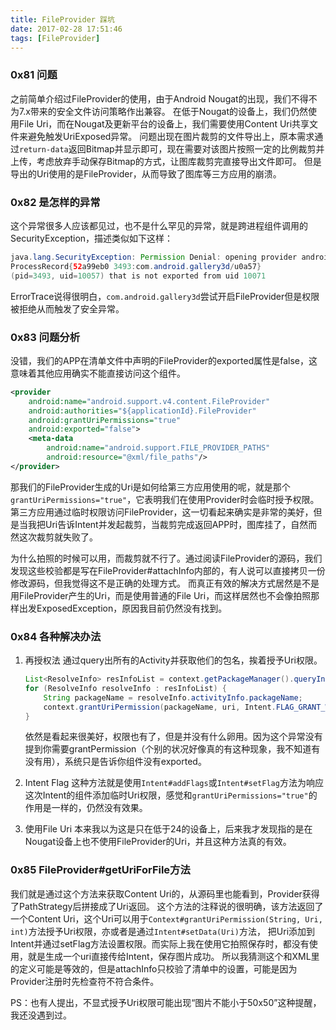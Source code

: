 ```yaml
---
title: FileProvider 踩坑
date: 2017-02-28 17:51:46
tags: [FileProvider]
---
```


### 0x81 问题

之前简单介绍过FileProvider的使用，由于Android Nougat的出现，我们不得不为7.x带来的安全文件访问策略作出兼容。
在低于Nougat的设备上，我们仍然使用File Uri，而在Nougat及更新平台的设备上，我们需要使用Content Uri共享文件来避免触发UriExposed异常。
问题出现在图片裁剪的文件导出上，原本需求通过`return-data`返回Bitmap并显示即可，现在需要对该图片按照一定的比例裁剪并上传，考虑放弃手动保存Bitmap的方式，让图库裁剪完直接导出文件即可。
但是导出的Uri使用的是FileProvider，从而导致了图库等三方应用的崩溃。

### 0x82 是怎样的异常

这个异常很多人应该都见过，也不是什么罕见的异常，就是跨进程组件调用的SecurityException，描述类似如下这样：

```Java
java.lang.SecurityException: Permission Denial: opening provider android.support.v4.content.FileProvider from 
ProcessRecord{52a99eb0 3493:com.android.gallery3d/u0a57} 
(pid=3493, uid=10057) that is not exported from uid 10071
```

ErrorTrace说得很明白，`com.android.gallery3d`尝试开启FileProvider但是权限被拒绝从而触发了安全异常。

<!--more-->

### 0x83 问题分析

没错，我们的APP在清单文件中声明的FileProvider的exported属性是false，这意味着其他应用确实不能直接访问这个组件。

```XML
<provider
    android:name="android.support.v4.content.FileProvider"
    android:authorities="${applicationId}.FileProvider"
    android:grantUriPermissions="true"
    android:exported="false">
    <meta-data
        android:name="android.support.FILE_PROVIDER_PATHS"
        android:resource="@xml/file_paths"/>
</provider>
```

那我们的FileProvider生成的Uri是如何给第三方应用使用的呢，就是那个`grantUriPermissions="true"`，它表明我们在使用Provider时会临时授予权限。
第三方应用通过临时权限访问FileProvider，这一切看起来确实是非常的美好，但是当我把Uri告诉Intent并发起裁剪，当裁剪完成返回APP时，图库挂了，自然而然这次裁剪就失败了。

为什么拍照的时候可以用，而裁剪就不行了。通过阅读FileProvider的源码，我们发现这些校验都是写在FileProvider#attachInfo内部的，有人说可以直接拷贝一份修改源码，但我觉得这不是正确的处理方式。
而真正有效的解决方式居然是不是用FileProvider产生的Uri，而是使用普通的File Uri，而这样居然也不会像拍照那样出发ExposedException，原因我目前仍然没有找到。

### 0x84 各种解决办法

1. 再授权法
    通过query出所有的Activity并获取他们的包名，挨着授予Uri权限。
    ```Java
    List<ResolveInfo> resInfoList = context.getPackageManager().queryIntentActivities(intent, PackageManager.MATCH_DEFAULT_ONLY);
    for (ResolveInfo resolveInfo : resInfoList) {
        String packageName = resolveInfo.activityInfo.packageName;
        context.grantUriPermission(packageName, uri, Intent.FLAG_GRANT_WRITE_URI_PERMISSION | Intent.FLAG_GRANT_READ_URI_PERMISSION);
    }
    ```
    依然是看起来很美好，权限也有了，但是并没有什么卵用。因为这个异常没有提到你需要grantPermission（个别的状况好像真的有这种现象，我不知道有没有用），系统只是告诉你组件没有exported。

1. Intent Flag
    这种方法就是使用`Intent#addFlags`或`Intent#setFlag`方法为响应这次Intent的组件添加临时Uri权限，感觉和`grantUriPermissions="true"`的作用是一样的，仍然没有效果。

1. 使用File Uri
    本来我以为这是只在低于24的设备上，后来我才发现指的是在Nougat设备上也不使用FileProvider的Uri，并且这种方法真的有效。

### 0x85 FileProvider#getUriForFile方法

我们就是通过这个方法来获取Content Uri的，从源码里也能看到，Provider获得了PathStrategy后拼接成了Uri返回。
这个方法的注释说的很明确，该方法返回了一个Content Uri，这个Uri可以用于`Context#grantUriPermission(String, Uri, int)`方法授予Uri权限，亦或者是通过`Intent#setData(Uri)`方法，
把Uri添加到Intent并通过setFlag方法设置权限。而实际上我在使用它拍照保存时，都没有使用，就是生成一个uri直接传给Intent，保存图片成功。
所以我猜测这个和XML里的定义可能是等效的，但是attachInfo只校验了清单中的设置，可能是因为Provider注册时先检查符不符合条件。

PS：也有人提出，不显式授予Uri权限可能出现“图片不能小于50x50”这种提醒，我还没遇到过。
